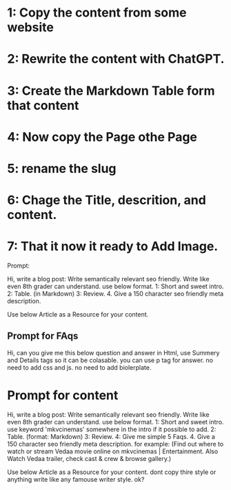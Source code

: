 # 1: Copy the content from some website

# 2: Rewrite the content with ChatGPT.

# 3: Create the Markdown Table form that content

# 4: Now copy the Page othe Page

# 5: rename the slug

# 6: Chage the Title, descrition, and content.

# 7: That it now it ready to Add Image.

Prompt:

Hi, write a blog post: Write semantically relevant seo friendly. Write like even 8th grader can understand. use below format.
1: Short and sweet intro.
2: Table. (in Markdown)
3: Review. 4. Give a 150 character seo friendly meta description.

Use below Article as a Resource for your content.

## Prompt for FAqs

Hi, can you give me this below question and answer in Html, use Summery and Details tags so it can be colasable. you can use p tag for answer. no need to add css and js. no need to add biolerplate.

# Prompt for content

Hi, write a blog post: Write semantically relevant seo friendly. Write like even 8th grader can understand. use below format.
1: Short and sweet intro. use keyword 'mkvcinemas' somewhere in the intro if it possible to add.
2: Table. (format: Markdown)
3: Review.
4: Give me simple 5 Faqs. 4. Give a 150 character seo friendly meta description. for example: (Find out where to watch or stream Vedaa movie online on mkvcinemas | Entertainment. Also Watch Vedaa trailer, check cast & crew & browse gallery.)

Use below Article as a Resource for your content. dont copy thire style or anything write like any famouse writer style. ok?
